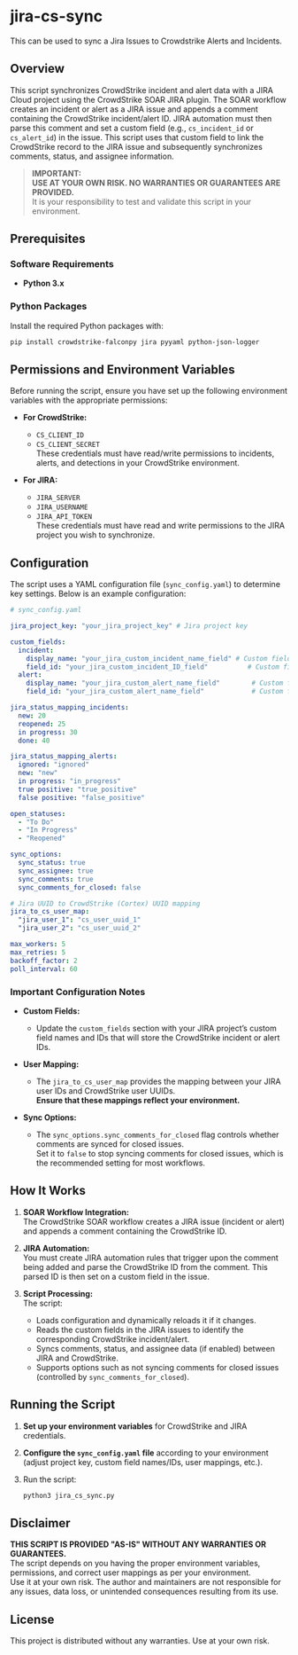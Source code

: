 # jira-cs-sync

This can be used to sync a Jira Issues to Crowdstrike Alerts and Incidents.

## Overview

This script synchronizes CrowdStrike incident and alert data with a JIRA Cloud project using the CrowdStrike SOAR JIRA plugin. The SOAR workflow creates an incident or alert as a JIRA issue and appends a comment containing the CrowdStrike incident/alert ID. JIRA automation must then parse this comment and set a custom field (e.g., `cs_incident_id` or `cs_alert_id`) in the issue. This script uses that custom field to link the CrowdStrike record to the JIRA issue and subsequently synchronizes comments, status, and assignee information.

> **IMPORTANT:**  
**USE AT YOUR OWN RISK. NO WARRANTIES OR GUARANTEES ARE PROVIDED.**  
> It is your responsibility to test and validate this script in your environment.

## Prerequisites

### Software Requirements

- **Python 3.x**

### Python Packages

Install the required Python packages with:

```bash
pip install crowdstrike-falconpy jira pyyaml python-json-logger
```

## Permissions and Environment Variables

Before running the script, ensure you have set up the following environment variables with the appropriate permissions:

- **For CrowdStrike:**
  - `CS_CLIENT_ID`  
  - `CS_CLIENT_SECRET`  
  These credentials must have read/write permissions to incidents, alerts, and detections in your CrowdStrike environment.

- **For JIRA:**
  - `JIRA_SERVER`  
  - `JIRA_USERNAME`  
  - `JIRA_API_TOKEN`  
  These credentials must have read and write permissions to the JIRA project you wish to synchronize.

## Configuration

The script uses a YAML configuration file (`sync_config.yaml`) to determine key settings. Below is an example configuration:

```yaml
# sync_config.yaml

jira_project_key: "your_jira_project_key" # Jira project key

custom_fields:
  incident:
    display_name: "your_jira_custom_incident_name_field" # Custom field name in Jira for incident IDs
    field_id: "your_jira_custom_incident_ID_field"          # Custom field ID in Jira for incident IDs
  alert:
    display_name: "your_jira_custom_alert_name_field"        # Custom field name in Jira for alert IDs
    field_id: "your_jira_custom_alert_name_field"            # Custom field ID in Jira for alert IDs

jira_status_mapping_incidents:
  new: 20
  reopened: 25
  in progress: 30
  done: 40

jira_status_mapping_alerts:
  ignored: "ignored"
  new: "new"
  in progress: "in_progress"
  true positive: "true_positive"
  false positive: "false_positive"

open_statuses:
  - "To Do"
  - "In Progress"
  - "Reopened"

sync_options:
  sync_status: true
  sync_assignee: true
  sync_comments: true
  sync_comments_for_closed: false

# Jira UUID to CrowdStrike (Cortex) UUID mapping
jira_to_cs_user_map:
  "jira_user_1": "cs_user_uuid_1"
  "jira_user_2": "cs_user_uuid_2"

max_workers: 5
max_retries: 5
backoff_factor: 2
poll_interval: 60
```

### Important Configuration Notes

- **Custom Fields:**  
  - Update the `custom_fields` section with your JIRA project’s custom field names and IDs that will store the CrowdStrike incident or alert IDs.
  
- **User Mapping:**  
  - The `jira_to_cs_user_map` provides the mapping between your JIRA user IDs and CrowdStrike user UUIDs.  
  **Ensure that these mappings reflect your environment.**

- **Sync Options:**  
  - The `sync_options.sync_comments_for_closed` flag controls whether comments are synced for closed issues.  
    Set it to `false` to stop syncing comments for closed issues, which is the recommended setting for most workflows.

## How It Works

1. **SOAR Workflow Integration:**  
   The CrowdStrike SOAR workflow creates a JIRA issue (incident or alert) and appends a comment containing the CrowdStrike ID.

2. **JIRA Automation:**  
   You must create JIRA automation rules that trigger upon the comment being added and parse the CrowdStrike ID from the comment. This parsed ID is then set on a custom field in the issue.

3. **Script Processing:**  
   The script:
   - Loads configuration and dynamically reloads it if it changes.
   - Reads the custom fields in the JIRA issues to identify the corresponding CrowdStrike incident/alert.
   - Syncs comments, status, and assignee data (if enabled) between JIRA and CrowdStrike.
   - Supports options such as not syncing comments for closed issues (controlled by `sync_comments_for_closed`).

## Running the Script

1. **Set up your environment variables** for CrowdStrike and JIRA credentials.
2. **Configure the `sync_config.yaml` file** according to your environment (adjust project key, custom field names/IDs, user mappings, etc.).
3. Run the script:

   ```bash
   python3 jira_cs_sync.py
   ```

## Disclaimer

**THIS SCRIPT IS PROVIDED "AS-IS" WITHOUT ANY WARRANTIES OR GUARANTEES.**  
The script depends on you having the proper environment variables, permissions, and correct user mappings as per your environment.  
Use it at your own risk. The author and maintainers are not responsible for any issues, data loss, or unintended consequences resulting from its use.

## License

This project is distributed without any warranties. Use at your own risk.
